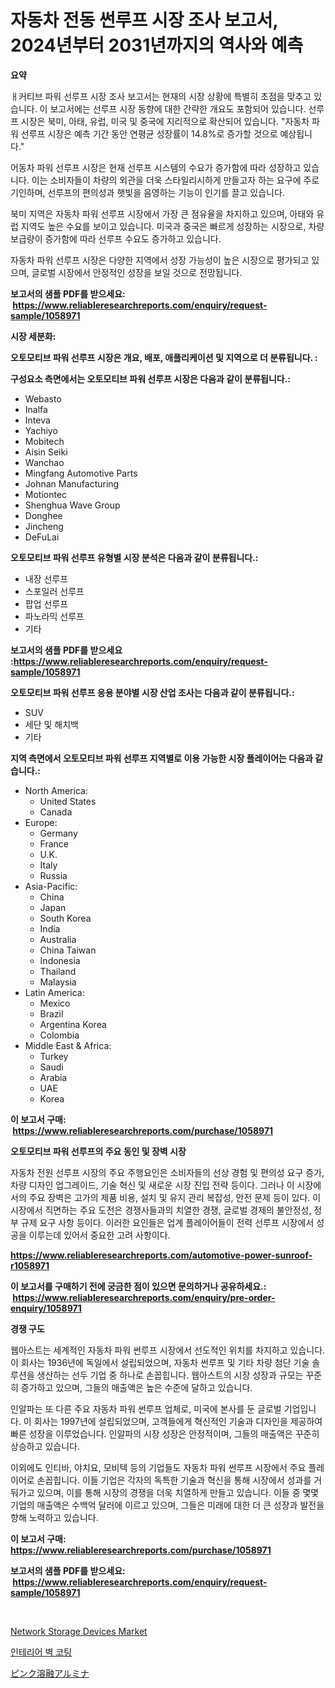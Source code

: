 <p><h1>자동차 전동 썬루프 시장 조사 보고서, 2024년부터 2031년까지의 역사와 예측</h1></p><p><strong>요약</strong></p>
<p><p>ㅐ커티브 파워 선루프 시장 조사 보고서는 현재의 시장 상황에 특별히 초점을 맞추고 있습니다. 이 보고서에는 선루프 시장 동향에 대한 간략한 개요도 포함되어 있습니다. 선루프 시장은 북미, 아태, 유럽, 미국 및 중국에 지리적으로 확산되어 있습니다. "자동차 파워 선루프 시장은 예측 기간 동안 연평균 성장률이 14.8%로 증가할 것으로 예상됩니다."</p><p>어동차 파워 선루프 시장은 현재 선루프 시스템의 수요가 증가함에 따라 성장하고 있습니다. 이는 소비자들이 차량의 외관을 더욱 스타일리시하게 만들고자 하는 요구에 주로 기인하며, 선루프의 편의성과 햇빛을 음영하는 기능이 인기를 끌고 있습니다.</p><p>북미 지역은 자동차 파워 선루프 시장에서 가장 큰 점유율을 차지하고 있으며, 아태와 유럽 지역도 높은 수요를 보이고 있습니다. 미국과 중국은 빠르게 성장하는 시장으로, 차량 보급량이 증가함에 따라 선루프 수요도 증가하고 있습니다.</p><p>자동차 파워 선루프 시장은 다양한 지역에서 성장 가능성이 높은 시장으로 평가되고 있으며, 글로벌 시장에서 안정적인 성장을 보일 것으로 전망됩니다.</p></p>
<p><strong>보고서의 샘플 PDF를 받으세요: &nbsp;<a href="https://www.reliableresearchreports.com/enquiry/request-sample/1058971">https://www.reliableresearchreports.com/enquiry/request-sample/1058971</a></strong></p>
<p><strong>시장 세분화:</strong></p>
<p><strong> 오토모티브 파워 선루프 시장은 개요, 배포, 애플리케이션 및 지역으로 더 분류됩니다. :</strong></p>
<p><strong>구성요소 측면에서는 오토모티브 파워 선루프 시장은 다음과 같이 분류됩니다.:</strong></p>
<p><ul><li>Webasto</li><li>Inalfa</li><li>Inteva</li><li>Yachiyo</li><li>Mobitech</li><li>Aisin Seiki</li><li>Wanchao</li><li>Mingfang Automotive Parts</li><li>Johnan Manufacturing</li><li>Motiontec</li><li>Shenghua Wave Group</li><li>Donghee</li><li>Jincheng</li><li>DeFuLai</li></ul></p>
<p><strong> 오토모티브 파워 선루프 유형별 시장 분석은 다음과 같이 분류됩니다.:</strong></p>
<p><ul><li>내장 선루프</li><li>스포일러 선루프</li><li>팝업 선루프</li><li>파노라믹 선루프</li><li>기타</li></ul></p>
<p><strong>보고서의 샘플 PDF를 받으세요 :<a href="https://www.reliableresearchreports.com/enquiry/request-sample/1058971">https://www.reliableresearchreports.com/enquiry/request-sample/1058971</a></strong></p>
<p><strong> 오토모티브 파워 선루프 응용 분야별 시장 산업 조사는 다음과 같이 분류됩니다.:</strong></p>
<p><ul><li>SUV</li><li>세단 및 해치백</li><li>기타</li></ul></p>
<p><strong>지역 측면에서 오토모티브 파워 선루프 지역별로 이용 가능한 시장 플레이어는 다음과 같습니다.:</strong></p>
<p><ul>
    <li>
        North America:
        <ul>
            <li>United States</li>
            <li>Canada</li>
        </ul>
    </li>
    <li>
        Europe:
        <ul>
            <li>Germany</li>
            <li>France</li>
            <li>U.K.</li>
            <li>Italy</li>
            <li>Russia</li>
        </ul>
    </li>
    <li>
        Asia-Pacific:
        <ul>
            <li>China</li>
            <li>Japan</li>
            <li>South Korea</li>
            <li>India</li>
            <li>Australia</li>
            <li>China Taiwan</li>
            <li>Indonesia</li>
            <li>Thailand</li>
            <li>Malaysia</li>
        </ul>
    </li>
    <li>
        Latin America:
        <ul>
            <li>Mexico</li>
            <li>Brazil</li>
            <li>Argentina Korea</li>
            <li>Colombia</li>
        </ul>
    </li>
    <li>
        Middle East & Africa:
        <ul>
            <li>Turkey</li>
            <li>Saudi</li>
            <li>Arabia</li>
            <li>UAE</li>
            <li>Korea</li>
        </ul>
    </li>
    </ul></p>
<p><strong>이 보고서 구매: &nbsp;<a href="https://www.reliableresearchreports.com/purchase/1058971">https://www.reliableresearchreports.com/purchase/1058971</a></strong></p>
<p><strong>오토모티브 파워 선루프의 주요 동인 및 장벽 시장</strong></p>
<p><p>자동차 전원 선루프 시장의 주요 주행요인은 소비자들의 선상 경험 및 편의성 요구 증가, 차량 디자인 업그레이드, 기술 혁신 및 새로운 시장 진입 전략 등이다. 그러나 이 시장에서의 주요 장벽은 고가의 제품 비용, 설치 및 유지 관리 복잡성, 안전 문제 등이 있다. 이 시장에서 직면하는 주요 도전은 경쟁사들과의 치열한 경쟁, 글로벌 경제의 불안정성, 정부 규제 요구 사항 등이다. 이러한 요인들은 업계 플레이어들이 전력 선루프 시장에서 성공을 이루는데 있어서 중요한 고려 사항이다.</p></p>
<p><strong><a href="https://www.reliableresearchreports.com/automotive-power-sunroof-r1058971">https://www.reliableresearchreports.com/automotive-power-sunroof-r1058971</a></strong></p>
<p><strong>이 보고서를 구매하기 전에 궁금한 점이 있으면 문의하거나 공유하세요.: &nbsp;<a href="https://www.reliableresearchreports.com/enquiry/pre-order-enquiry/1058971">https://www.reliableresearchreports.com/enquiry/pre-order-enquiry/1058971</a></strong></p>
<p><strong>경쟁 구도</strong></p>
<p><p>웹아스트는 세계적인 자동차 파워 썬루프 시장에서 선도적인 위치를 차지하고 있습니다. 이 회사는 1936년에 독일에서 설립되었으며, 자동차 썬루프 및 기타 차량 첨단 기술 솔루션을 생산하는 선두 기업 중 하나로 손꼽힙니다. 웹아스트의 시장 성장과 규모는 꾸준히 증가하고 있으며, 그들의 매출액은 높은 수준에 달하고 있습니다.</p><p>인알파는 또 다른 주요 자동차 파워 썬루프 업체로, 미국에 본사를 둔 글로벌 기업입니다. 이 회사는 1997년에 설립되었으며, 고객들에게 혁신적인 기술과 디자인을 제공하여 빠른 성장을 이루었습니다. 인알파의 시장 성장은 안정적이며, 그들의 매출액은 꾸준히 상승하고 있습니다.</p><p>이외에도 인티바, 야치요, 모비텍 등의 기업들도 자동차 파워 썬루프 시장에서 주요 플레이어로 손꼽힙니다. 이들 기업은 각자의 독특한 기술과 혁신을 통해 시장에서 성과를 거둬가고 있으며, 이를 통해 시장의 경쟁을 더욱 치열하게 만들고 있습니다. 이들 중 몇몇 기업의 매출액은 수백억 달러에 이르고 있으며, 그들은 미래에 대한 더 큰 성장과 발전을 향해 노력하고 있습니다.</p></p>
<p><strong>이 보고서 구매: &nbsp; <a href="https://www.reliableresearchreports.com/purchase/1058971">https://www.reliableresearchreports.com/purchase/1058971</a></strong></p>
<p><strong>보고서의 샘플 PDF를 받으세요: &nbsp;<a href="https://www.reliableresearchreports.com/enquiry/request-sample/1058971">https://www.reliableresearchreports.com/enquiry/request-sample/1058971</a></strong><strong></strong></p>
<p>&nbsp;</p>
<p><p><a href="https://nifty-kite-d51.notion.site/Network-Storage-Devices-Market-Competitive-Analysis-Market-Trends-and-Forecast-to-2031-55a48d4791ae40a58b2fb0572e857f54">Network Storage Devices Market</a></p><p><a href="https://github.com/plelbej847484502/Market-Research-Report-List-1/blob/main/157274522391.md">인테리어 벽 코팅</a></p><p><a href="https://github.com/oafhukehf4709715/Market-Research-Report-List-1/blob/main/705691524403.md">ピンク溶融アルミナ</a></p></p>